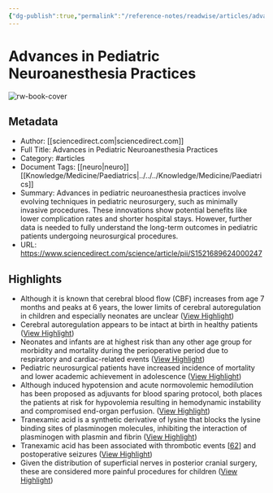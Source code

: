 ```yaml
---
{"dg-publish":true,"permalink":"/reference-notes/readwise/articles/advances-in-pediatric-neuroanesthesia-practices/"}
---
```


# Advances in Pediatric Neuroanesthesia Practices

![rw-book-cover](https://ars.els-cdn.com/content/image/1-s2.0-S1521689624X0004X-cov150h.gif)

## Metadata
- Author: [[sciencedirect.com\|sciencedirect.com]]
- Full Title: Advances in Pediatric Neuroanesthesia Practices
- Category: #articles
- Document Tags: [[neuro\|neuro]] [[Knowledge/Medicine/Paediatrics\|../../../Knowledge/Medicine/Paediatrics]] 
- Summary: Advances in pediatric neuroanesthesia practices involve evolving techniques in pediatric neurosurgery, such as minimally invasive procedures. These innovations show potential benefits like lower complication rates and shorter hospital stays. However, further data is needed to fully understand the long-term outcomes in pediatric patients undergoing neurosurgical procedures.
- URL: https://www.sciencedirect.com/science/article/pii/S1521689624000247

## Highlights
- Although it is known that cerebral blood flow (CBF) increases from age 7 months and peaks at 6 years, the lower limits of cerebral autoregulation in children and especially neonates are unclear ([View Highlight](https://read.readwise.io/read/01j0dh7nw35se4gwdzkvy4ctd7))
- Cerebral autoregulation appears to be intact at birth in healthy patients ([View Highlight](https://read.readwise.io/read/01j0dh87hp91cx6jg956vgsg6j))
- Neonates and infants are at highest risk than any other age group for morbidity and mortality during the perioperative period due to respiratory and cardiac-related events ([View Highlight](https://read.readwise.io/read/01j0dhd1r8rpt2ztzj88gjmv9h))
- Pediatric neurosurgical patients have increased incidence of mortality and lower academic achievement in adolescence ([View Highlight](https://read.readwise.io/read/01j0dhd994jp0n9xedzqfwa2n8))
- Although induced hypotension and acute normovolemic hemodilution has been proposed as adjuvants for blood sparing protocol, both places the patients at risk for hypovolemia resulting in hemodynamic instability and compromised end-organ perfusion. ([View Highlight](https://read.readwise.io/read/01j0dhhz49kd455e90dqqgb6h7))
- Tranexamic acid is a synthetic derivative of lysine that blocks the lysine binding sites of plasminogen molecules, inhibiting the interaction of plasminogen with plasmin and fibrin ([View Highlight](https://read.readwise.io/read/01j0dhr3ztz17bavdbn0m99n8y))
- Tranexamic acid has been associated with thrombotic events [[62](https://www.sciencedirect.com/science/article/pii/S1521689624000247#bib62)] and postoperative seizures ([View Highlight](https://read.readwise.io/read/01j0dhs5jmscpa1t5rk85cyg30))
- Given the distribution of superficial nerves in posterior cranial surgery, these are considered more painful procedures for children ([View Highlight](https://read.readwise.io/read/01j0dhve5bngqk99fhq4k2xz4y))
